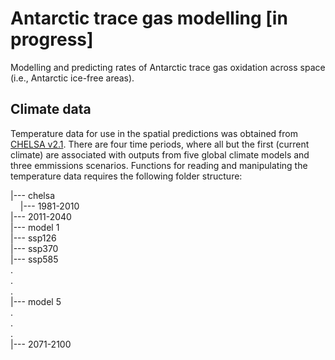 # Antarctic trace gas modelling [in progress]
Modelling and predicting rates of Antarctic trace gas oxidation across space (i.e., Antarctic ice-free areas).

## Climate data
Temperature data for use in the spatial predictions was obtained from [CHELSA v2.1](https://chelsa-climate.org/downloads/). There are four time periods, where all but the first (current climate) are associated with outputs from five global climate models and three emmissions scenarios. Functions for reading and manipulating the temperature data requires the following folder structure:

|--- chelsa  
&nbsp;&nbsp;&nbsp;&nbsp;|--- 1981-2010  
  |--- 2011-2040  
    |--- model 1  
      |--- ssp126  
      |--- ssp370  
      |--- ssp585  
    .  
    .  
    .  
    |--- model 5  
  .  
  .  
  .  
  |--- 2071-2100
